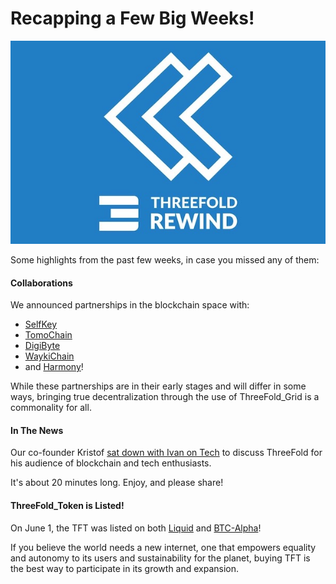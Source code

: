# Recapping a Few Big Weeks!

![](img/recap1.jpeg)

Some highlights from the past few weeks, in case you missed any of them:

#### Collaborations

We announced partnerships in the blockchain space with:

- [SelfKey](https://selfkey.org/threefold-partners-with-selfkey/)
- [TomoChain](https://blog.threefold.io/blog/tfblog/posts/tomochain--threefold-joining-forces-to-decentralize-cloud-computing---tomochain-masternodes)
- [DigiByte](https://bit.ly/digibytethreefold)
- [WaykiChain](https://bit.ly/waykithreefold)
- and [Harmony](https://bit.ly/harmonythreefold)!

While these partnerships are in their early stages and will differ in some ways, bringing true decentralization through the use of ThreeFold_Grid is a commonality for all.

#### In The News

Our co-founder Kristof [sat down with Ivan on Tech](https://www.youtube.com/watch?v=BSZbF7eOp_s&feature=youtu.be) to discuss ThreeFold for his audience of blockchain and tech enthusiasts.

It's about 20 minutes long. Enjoy, and please share!

#### ThreeFold_Token is Listed!

On June 1, the TFT was listed on both [Liquid](https://app.liquid.com/exchange/TFTBTC) and [BTC-Alpha](https://btc-alpha.com/en/exchange/TFT_BTC)!

If you believe the world needs a new internet, one that empowers equality and autonomy to its users and sustainability for the planet, buying TFT is the best way to participate in its growth and expansion.
